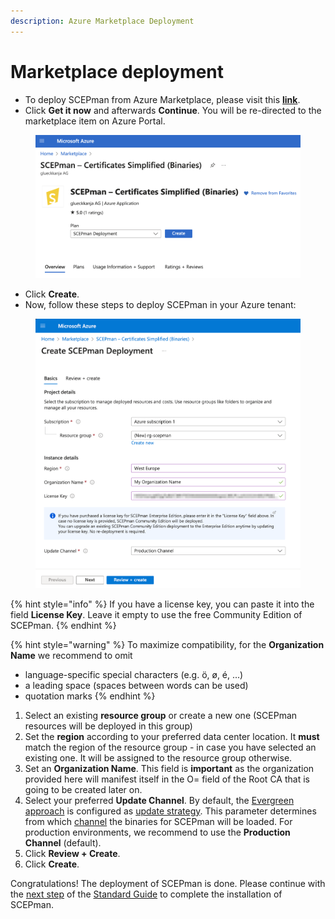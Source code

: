 ```yaml
---
description: Azure Marketplace Deployment
---
```


# Marketplace deployment

* To deploy SCEPman from Azure Marketplace, please visit this [**link**](https://azuremarketplace.microsoft.com/en-us/marketplace/apps/glueckkanja-gabag.scepman?tab=Overview).
* Click **Get it now** and afterwards **Continue**. You will be re-directed to the marketplace item on Azure Portal.

<figure><img src="../../.gitbook/assets/image (36) (1).png" alt=""><figcaption></figcaption></figure>

* Click **Create**.
* Now, follow these steps to deploy SCEPman in your Azure tenant:

<figure><img src="../../.gitbook/assets/Screenshot_2025-03-26_at_09_07_04.png" alt=""><figcaption></figcaption></figure>

{% hint style="info" %}
If you have a license key, you can paste it into the field **License Key**. Leave it empty to use the free Community Edition of SCEPman.
{% endhint %}

{% hint style="warning" %}
To maximize compatibility, for the **Organization Name** we recommend to omit

* language-specific special characters (e.g. ö, ø, é, ...)
* a leading space (spaces between words can be used)
* quotation marks
{% endhint %}

1. Select an existing **resource group** or create a new one (SCEPman resources will be deployed in this group)
2. Set the **region** according to your preferred data center location. It **must** match the region of the resource group - in case you have selected an existing one. It will be assigned to the resource group otherwise.
3. Set an **Organization Name**. This field is **important** as the organization provided here will manifest itself in the O= field of the Root CA that is going to be created later on.
4. Select your preferred **Update Channel**. By default, the [Evergreen approach](../../update-strategy.md#evergreen-approach) is configured as [update strategy](../../update-strategy.md). This parameter determines from which [channel](../application-artifacts.md) the binaries for SCEPman will be loaded. For production environments, we recommend to use the **Production Channel** (default).
5. Click **Review + Create**.
6. Click **Create**.

Congratulations! The deployment of SCEPman is done. Please continue with the [next step](../../scepman-deployment/community-guide.md#step-2-perform-post-deployment-steps-permission-assignments) of the [Standard Guide](../../scepman-deployment/community-guide.md) to complete the installation of SCEPman.
